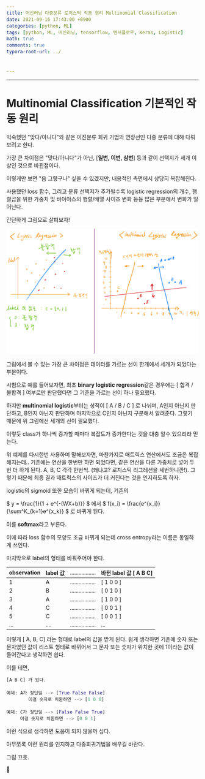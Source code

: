 ```yaml
---
title: 머신러닝 다중분류 로지스틱 작동 원리 Multinomial Classification
date: 2021-09-16 17:43:00 +0900
categories: [python, ML]
tags: [python, ML, 머신러닝, tensorflow, 텐서플로우, Keras, Logistic] 
math: true
comments: true
typora-root-url: ../


---
```


---

# Multinomial Classification 기본적인 작동 원리

익숙했던 "맞다/아니다"와 같은 이진분류 회귀 기법의 연장선인 다중 분류에 대해 다뤄보려고 한다. 

가장 큰 차이점은 "맞다/아니다"가 아닌,  [**일번, 이번, 삼번**] 등과 같이 선택지가 세개 이상인 것으로 바뀐점이다.

이렇게만 보면 "음 그렇구나" 싶을 수 있겠지만, 내용적인 측면에서 상당히 복잡해진다. 

사용했던 loss 함수, 그리고 분류 선택지가 추가될수록 logistic regression의 개수, 행렬곱을 위한 가중치 및 바이아스의 행렬/배열 사이즈 변화 등등 많은 부분에서 변화가 일어난다.

간단하게 그림으로 살펴보자!

![multinomial](/../assets/images/regression/multinomial.png)

그림에서 볼 수 있는 가장 큰 차이점은 데이터를 가르는 선이 한개에서 세개가 되었다는 부분이다.

시험으로 예를 들어보자면, 최초 **binary logistic regression**같은 경우에는 [ 합격 / 불합격 ] 여부로만 판단했다면 그 기준을 가르는 선이 하나 필요했다.

하지만 **multinomial logistic**부터는 성적이 [ A / B / C ] 로 나뉘며, A인지 아닌지 판단하고, B인지 아닌지 판단하며 마지막으로 C인지 아닌지 구분해서 알려준다.  그렇기 때문에 위 그림에선 세개의 선이 필요했다.

이렇듯 class가 하나씩 증가할 때마다 복잡도가 증가한다는 것을 대충 알수 있으리라 믿는다.

위 예제를 다시한번 사용하며 말해보자면, 마찬가지로 매트릭스 연산에서도 조금은 복잡해지는데.. 기존에는 연산을 한번만 하면 되었다면, 같은 연산을 다른 가중치로 넣어 두번 더 하게 된다. A, B, C 각각 한번씩. (왜냐고? 로지스틱 리그레션을 세번하니깐!). 그렇기 때문에 최종 결과 매트릭스의 사이즈가 더 커진다는 것을 인지하도록 하자.

logistic의 sigmoid 또한 모습이 바뀌게 되는데, 기존의 

$ y = \frac{1}{1 + e^{-(WX+b)}} $ 에서  $ f(x_i) = \frac{e^{x_i}}{\sum^K_{k=1}e^{x_k}} $ 로 바뀌게 된다. 

이를 **softmax**라고 부른다.

이에 따라 loss 함수의 모양도 조금 바뀌게 되는데 cross entropy라는 이름은 동일하게 쓰인다.



마지막으로 label의 형태를 바꿔주어야 한다.

| observation | label 값 | .................. | 바뀐 label 값  [ A B C] |
|---| ---| --- | --- |
| 1 | A | .................. | [ 1 0 0 ] |
| 2 | B |.................. | [ 0 1 0 ] |
| 3 | A | ..................| [ 1 0 0 ] |
| 4 | C |..................| [ 0 0 1 ] |
| 5 | C |..................| [ 0 0 1 ] |
| ... | ....| ..................| ... |



이렇게 [ A, B, C] 라는 형태로 label의 값을 받게 된다. 쉽게 생각하면 기존에 숫자 또는 문자였던 값이 리스트 형태로 바뀌어서 그 문자 또는 숫자가 위치한 곳에 1이라는 값이 들어간다고 생각하면 쉽다. 

이를 테면,

```python
[A B C] 가 있다.

예제: A가 정답임 --> [True False False] 
		이걸 숫자로 치환하면 --> [1 0 0]
    
예제: C가 정답임 --> [False False True]
     이걸 숫자로 치환하면 --> [0 0 1]
```

이런 식으로 생각하면 도움이 되지 않을까 싶다.

아무쪼록 이런 원리를 인지하고 다중회귀기법을 배우길 바란다.

그럼 끄읏.

👋 
